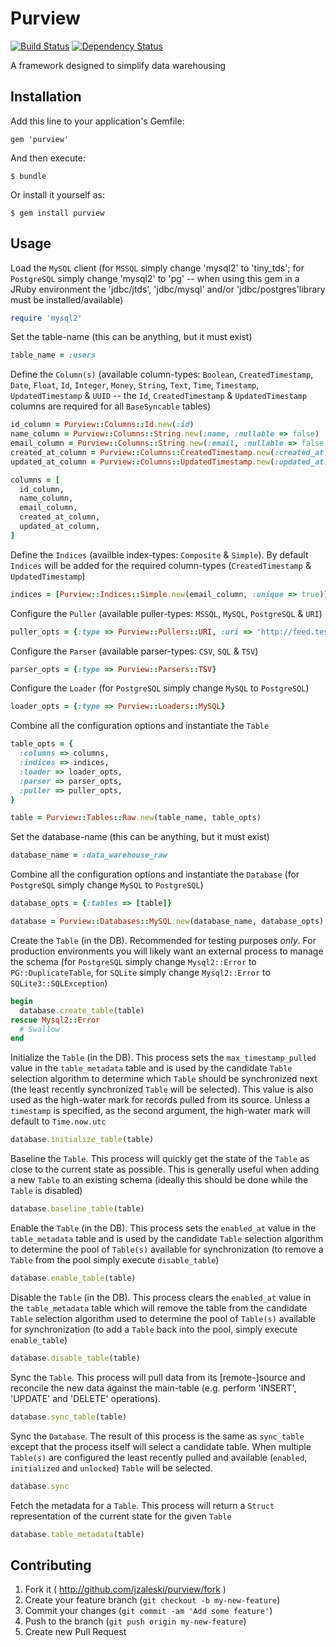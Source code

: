 # Purview

[![Build Status](https://secure.travis-ci.org/jzaleski/purview.png?branch=master)](http://travis-ci.org/jzaleski/purview)
[![Dependency Status](https://gemnasium.com/jzaleski/purview.png)](https://gemnasium.com/jzaleski/purview)

A framework designed to simplify data warehousing

## Installation

Add this line to your application's Gemfile:

    gem 'purview'

And then execute:

    $ bundle

Or install it yourself as:

    $ gem install purview

## Usage

Load the `MySQL` client (for `MSSQL` simply change 'mysql2' to 'tiny_tds'; for
`PostgreSQL` simply change 'mysql2' to 'pg' -- when using this gem in a JRuby
environment the 'jdbc/jtds', 'jdbc/mysql' and/or 'jdbc/postgres'library must be
installed/available)
```ruby
require 'mysql2'
```

Set the table-name (this can be anything, but it must exist)
```ruby
table_name = :users
```

Define the `Column(s)` (available column-types: `Boolean`, `CreatedTimestamp`,
`Date`, `Float`, `Id`, `Integer`, `Money`, `String`, `Text`, `Time`, `Timestamp`,
`UpdatedTimestamp` & `UUID` -- the `Id`, `CreatedTimestamp` & `UpdatedTimestamp`
columns are required for all `BaseSyncable` tables)
```ruby
id_column = Purview::Columns::Id.new(:id)
name_column = Purview::Columns::String.new(:name, :nullable => false)
email_column = Purview::Columns::String.new(:email, :nullable => false, :limit => 100)
created_at_column = Purview::Columns::CreatedTimestamp.new(:created_at)
updated_at_column = Purview::Columns::UpdatedTimestamp.new(:updated_at)

columns = [
  id_column,
  name_column,
  email_column,
  created_at_column,
  updated_at_column,
]
```

Define the `Indices` (availble index-types: `Composite` & `Simple`). By default
`Indices` will be added for the required column-types (`CreatedTimestamp` &
`UpdatedTimestamp`)
```ruby
indices = [Purview::Indices::Simple.new(email_column, :unique => true)]
```

Configure the `Puller` (available puller-types: `MSSQL`, `MySQL`, `PostgreSQL` &
`URI`)
```ruby
puller_opts = {:type => Purview::Pullers::URI, :uri => 'http://feed.test.com/users'}
```

Configure the `Parser` (available parser-types: `CSV`, `SQL` & `TSV`)
```ruby
parser_opts = {:type => Purview::Parsers::TSV}
```

Configure the `Loader` (for `PostgreSQL` simply change `MySQL` to `PostgreSQL`)
```ruby
loader_opts = {:type => Purview::Loaders::MySQL}
```

Combine all the configuration options and instantiate the `Table`
```ruby
table_opts = {
  :columns => columns,
  :indices => indices,
  :loader => loader_opts,
  :parser => parser_opts,
  :puller => puller_opts,
}

table = Purview::Tables::Raw.new(table_name, table_opts)
```

Set the database-name (this can be anything, but it must exist)
```ruby
database_name = :data_warehouse_raw
```

Combine all the configuration options and instantiate the `Database` (for
`PostgreSQL` simply change `MySQL` to `PostgreSQL`)
```ruby
database_opts = {:tables => [table]}

database = Purview::Databases::MySQL.new(database_name, database_opts)
```

Create the `Table` (in the DB). Recommended for testing purposes *only*. For
production environments you will likely want an external process to manage the
schema (for `PostgreSQL` simply change `Mysql2::Error` to `PG::DuplicateTable`,
for `SQLite` simply change `Mysql2::Error` to `SQLite3::SQLException`)
```ruby
begin
  database.create_table(table)
rescue Mysql2::Error
  # Swallow
end
```

Initialize the `Table` (in the DB). This process sets the `max_timestamp_pulled`
value in the `table_metadata` table and is used by the candidate `Table`
selection algorithm to determine which `Table` should be synchronized next (the
least recently synchronized `Table` will be selected). This value is also used
as the high-water mark for records pulled from its source. Unless a `timestamp`
is specified, as the second argument, the high-water mark will default to
`Time.now.utc`
```ruby
database.initialize_table(table)
```

Baseline the `Table`. This process will quickly get the state of the `Table` as
close to the current state as possible. This is generally useful when adding a
new `Table` to an existing schema (ideally this should be done while the `Table`
is disabled)
```ruby
database.baseline_table(table)
```

Enable the `Table` (in the DB). This process sets the `enabled_at` value in the
`table_metadata` table and is used by the candidate `Table` selection algorithm
to determine the pool of `Table(s)` available for synchronization (to remove a
`Table` from the pool simply execute `disable_table`)
```ruby
database.enable_table(table)
```

Disable the `Table` (in the DB). This process clears the `enabled_at` value in
the `table_metadata` table which will remove the table from the candidate `Table`
selection algorithm used to determine the pool of `Table(s)` available for
synchronization (to add a `Table` back into the pool, simply execute
`enable_table`)
```ruby
database.disable_table(table)
```

Sync the `Table`. This process will pull data from its [remote-]source and
reconcile the new data against the main-table (e.g. perform 'INSERT', 'UPDATE'
and 'DELETE' operations).
```ruby
database.sync_table(table)
```

Sync the `Database`. The result of this process is the same as `sync_table`
except that the process itself will select a candidate table. When multiple
`Table(s)` are configured the least recently pulled and available (`enabled`,
`initialized` and `unlocked`) `Table` will be selected.
```ruby
database.sync
```

Fetch the metadata for a `Table`. This process will return a `Struct`
representation of the current state for the given `Table`
```ruby
database.table_metadata(table)
```

## Contributing

1. Fork it ( http://github.com/jzaleski/purview/fork )
2. Create your feature branch (`git checkout -b my-new-feature`)
3. Commit your changes (`git commit -am 'Add some feature'`)
4. Push to the branch (`git push origin my-new-feature`)
5. Create new Pull Request
